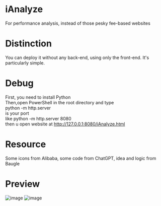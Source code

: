 # iAnalyze
For performance analysis, instead of those pesky fee-based websites
# Distinction
You can deploy it without any back-end, using only the front-end. It's particularly simple.
# Debug
First, you need to install Python  
Then,open PowerShell in the root directory and type  
python -m http.server <port>  
<port> is your port  
like python -m http.server 8080  
then u open website at http://127.0.0.1:8080/iAnalyze.html  
# Resource 
Some icons from Alibaba, some code from ChatGPT, idea and logic from Baugle  
# Preview
![image](https://github.com/user-attachments/assets/98e2c7c4-b479-43b0-9f5f-73d51fee8ce7)
![image](https://github.com/user-attachments/assets/6923fd14-1649-47de-bc25-4adc54d3fc2c)


